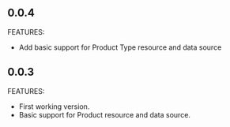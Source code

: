 ## 0.0.4

FEATURES:
 - Add basic support for Product Type resource and data source

## 0.0.3

FEATURES:
 - First working version.
 - Basic support for Product resource and data source.

